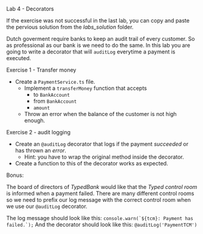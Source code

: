 Lab 4 - Decorators

If the exercise was not successful in the last lab, you can copy and paste the pervious solution from the *labs_solution* folder.


Dutch goverment require banks to keep an audit trail of every customer. 
So as professional as our bank is we need to do the same. 
In this lab you are going to write a decorator that will `auditLog` everytime a payment is executed.

Exercise 1 - Transfer money

- Create a `PaymentService.ts` file.
    - Implement a `transferMoney` function that accepts
        - to `BankAccount`
        - from `BankAccount` 
        - `amount`
    - Throw an error when the balance of the customer is not high enough.


Exercise 2 - audit logging

- Create an `@auditLog` decorator that logs if the payment *succeeded* or has thrown an *error*.
    - Hint: you have to wrap the original method inside the decorator.
- Create a function to this of the decorator works as expected.

Bonus: 

The board of directors of *TypedBank* would like that the *Typed control room* is informed when a payment failed.
There are many different control rooms so we need to prefix our log message with the correct control room when we use our `@auditLog` decorator.

The log message should look like this: ```console.warn(`${tcm}: Payment has failed.`);```
And the decorator should look like this: `@auditLog('PaymentTCM')`

